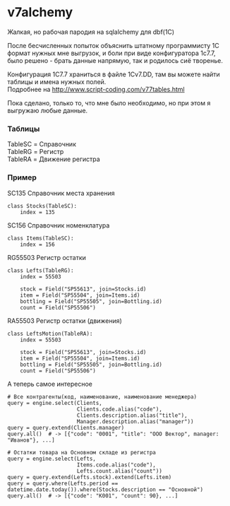 # v7alchemy
Жалкая, но рабочая пародия на sqlalchemy для dbf(1C)<br>

После бесчисленных попыток объяснить штатному программисту 1С формат нужных 
мне выгрузок, и боли при виде конфигуратора 1с7.7, было решено - брать данные напрямую, так и родилось сиё творенье. 

Конфигурация 1С7.7 храниться в файле 1Cv7.DD, там вы можете найти таблицы и имена нужных полей.<br>
Подробнее на http://www.script-coding.com/v77tables.html

Пока сделано, только то, что мне было необходимо, но при этом я выгружаю любые данные.

### Таблицы
TableSC = Справочник<br>
TableRG = Регистр<br>
TableRA = Движение регистра

### Пример

SC135 Справочник места хранения
```
class Stocks(TableSC):
    index = 135
```
SC156 Справочник номенклатура
```
class Items(TableSC):
    index = 156
```
RG55503 Регистр остатки
```
class Lefts(TableRG):
    index = 55503

    stock = Field("SP55613", join=Stocks.id)
    item = Field("SP55504", join=Items.id)
    bottling = Field("SP55505", join=Bottling.id)
    count = Field("SP55506")
```
RA55503 Регистр остатки (движения)
```
class LeftsMotion(TableRA):
    index = 55503

    stock = Field("SP55613", join=Stocks.id)
    item = Field("SP55504", join=Items.id)
    bottling = Field("SP55505", join=Bottling.id)
    count = Field("SP55506")
```
А теперь самое интересное
```
# Все контрагенты(код, наименование, наименование менеджера)
query = engine.select(Clients,
                      Clients.code.alias("code"),
                      Clients.description.alias("title"),
                      Manager.description.alias("manager"))
query = query.extend(Clients.manager)
query.all()  # -> [{"code": "0001", "title": "ООО Вектор", manager: "Иванов"}, ...]

# Остатки товара на Основном складе из регистра
query = engine.select(Lefts,
                      Items.code.alias("code"),
                      Lefts.count.alias("count"))
query = query.extend(Lefts.stock).extend(Lefts.item)
query = query.where(Lefts.period == datetime.date.today()).where(Stocks.description == "Основной")
query.all()  # -> [{"code": "К001", "count": 90}, ...]

```